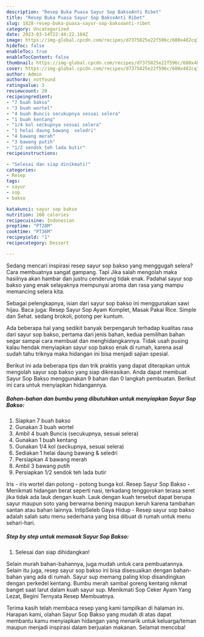```yaml
---
description: "Resep Buka Puasa Sayur Sop BaksoAnti Ribet"
title: "Resep Buka Puasa Sayur Sop BaksoAnti Ribet"
slug: 1828-resep-buka-puasa-sayur-sop-baksoanti-ribet
category: Uncategorized
date: 2023-03-14T22:44:22.104Z
image: https://img-global.cpcdn.com/recipes/d7375825e22f596c/680x482cq70/sayur-sop-bakso-foto-resep-utama.jpg
hideToc: false
enableToc: true
enableTocContent: false
thumbnail: https://img-global.cpcdn.com/recipes/d7375825e22f596c/680x482cq70/sayur-sop-bakso-foto-resep-utama.jpg
cover: https://img-global.cpcdn.com/recipes/d7375825e22f596c/680x482cq70/sayur-sop-bakso-foto-resep-utama.jpg
author: Admin
authorAv: notfound
ratingvalue: 3
reviewcount: 20
recipeingredient:
- "7 buah bakso"
- "3 buah wortel"
- "4 buah Buncis secukupnya sesuai selera"
- "1 buah kentang"
- "1/4 kol seckupnya sesuai selera"
- "1 helai daung bawang  seledri"
- "4 bawang merah"
- "3 bawang putih"
- "1/2 sendok teh lada butir"
recipeinstructions:

- "Selesai dan siap dinikmati!"
categories:
- Resep
tags:
- sayur
- sop
- bakso

katakunci: sayur sop bakso 
nutrition: 160 calories
recipecuisine: Indonesian
preptime: "PT28M"
cooktime: "PT36M"
recipeyield: "1"
recipecategory: Dessert

---
```



Sedang mencari inspirasi resep sayur sop bakso yang menggugah selera? Cara membuatnya sangat gampang. Tapi Jika salah mengolah maka hasilnya akan hambar dan justru cenderung tidak enak. Padahal sayur sop bakso yang enak selayaknya mempunyai aroma dan rasa yang mampu memancing selera kita.


Sebagai pelengkapnya, isian dari sayur sop bakso ini menggunakan sawi hijau. Baca juga: Resep Sayur Sop Ayam Komplet, Masak Pakai Rice. Simple dan Sehat. sedang brokoli, potong per kuntum.

Ada beberapa hal yang sedikit banyak berpengaruh terhadap kualitas rasa dari sayur sop bakso, pertama dari jenis bahan, kedua pemilihan bahan segar sampai cara membuat dan menghidangkannya. Tidak usah pusing kalau hendak menyiapkan sayur sop bakso enak di rumah, karena asal sudah tahu triknya maka hidangan ini bisa menjadi sajian spesial.


Berikut ini ada beberapa tips dan trik praktis yang dapat diterapkan untuk mengolah sayur sop bakso yang siap dikreasikan. Anda dapat membuat Sayur Sop Bakso menggunakan 9 bahan dan 0 langkah pembuatan. Berikut ini cara untuk menyiapkan hidangannya.

<!--inarticleads1-->

##### Bahan-bahan dan bumbu yang dibutuhkan untuk menyiapkan Sayur Sop Bakso:

1. Siapkan 7 buah bakso
1. Gunakan 3 buah wortel
1. Ambil 4 buah Buncis (secukupnya, sesuai selera)
1. Gunakan 1 buah kentang
1. Gunakan 1/4 kol (seckupnya, sesuai selera)
1. Sediakan 1 helai daung bawang &amp; seledri
1. Persiapkan 4 bawang merah
1. Ambil 3 bawang putih
1. Persiapkan 1/2 sendok teh lada butir


Iris - iris wortel dan potong - potong bunga kol. Resep Sayur Sop Bakso - Menikmati hidangan berat seperti nasi, terkadang tenggorokan terasa seret jika tidak ada lauk dengan kuah. Lauk dengan kuah tersebut dapat berupa sayur maupun soto yang berwarna bening maupun keruh karena tambahan santan atau bahan lainnya. IntipSeleb Gaya Hidup - Resep sayur sop bakso adalah salah satu menu sederhana yang bisa dibuat di rumah untuk menu sehari-hari. 

<!--inarticleads2-->

##### Step by step untuk memasak Sayur Sop Bakso:


1. Selesai dan siap dihidangkan!

Selain murah bahan-bahannya, juga mudah untuk cara pembuatannya. Selain itu juga, resep sayur sop bakso ini bisa disesuaikan dengan bahan-bahan yang ada di rumah. Sayur sup memang paling klop disandingkan dengan perkedel kentang. Bumbu merah sambal goreng kentang nikmat banget saat larut dalam kuah sayur sup. Menikmati Sop Ceker Ayam Yang Lezat, Begini Ternyata Resep Membuatnya. 

Terima kasih telah membaca resep yang kami tampilkan di halaman ini. Harapan kami, olahan Sayur Sop Bakso yang mudah di atas dapat membantu kamu menyiapkan hidangan yang menarik untuk keluarga/teman maupun menjadi inspirasi dalam berjualan makanan. Selamat mencoba!
